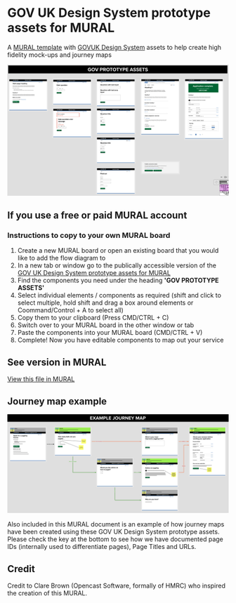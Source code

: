 # GOV UK Design System prototype assets for MURAL
A [MURAL template](https://app.mural.co/t/dwpdigital7412/m/dwpdigital7412/1659616317884/b2e6ecb0cc0a240f70ccb96a8c7fa7583c307f57?sender=u0c01283ea463969a62998846) with [GOVUK Design System](https://gov.uk/design-system) assets to help create high fidelity mock-ups and journey maps

![Preview screenshot of the MURAL file](MURAL_GOV_prototype_assets.png)

## If you use a free or paid MURAL account

### Instructions to copy to your own MURAL board

1. Create a new MURAL board or open an existing board that you would like to add the flow diagram to
2. In a new tab or window go to the publically accessible version of the [GOV UK Design System prototype assets for MURAL](https://app.mural.co/t/dwpdigital7412/m/dwpdigital7412/1659616317884/b2e6ecb0cc0a240f70ccb96a8c7fa7583c307f57?sender=u0c01283ea463969a62998846)
3. Find the components you need under the heading **'GOV PROTOTYPE ASSETS'**
4. Select individual elements / components as required (shift and click to select multiple, hold shift and drag a box around elements or Coommand/Control + A to select all)
5. Copy them to your clipboard (Press CMD/CTRL + C)
6. Switch over to your MURAL board in the other window or tab
7. Paste the components into your MURAL board (CMD/CTRL + V)
8. Complete! Now you have editable components to map out your service

## See version in MURAL

[View this file in MURAL](https://app.mural.co/t/dwpdigital7412/m/dwpdigital7412/1659616317884/b2e6ecb0cc0a240f70ccb96a8c7fa7583c307f57?sender=u0c01283ea463969a62998846)

## Journey map example

![Preview screenshot of the MURAL file](MURAL_example_journey_map.png)

Also included in this MURAL document is an example of how journey maps have been created using these GOV UK Design System prototype assets. Please check the key at the bottom to see how we have documented page IDs (internally used to differentiate pages), Page Titles and URLs. 

## Credit

Credit to Clare Brown (Opencast Software, formally of HMRC) who inspired the creation of this MURAL.
